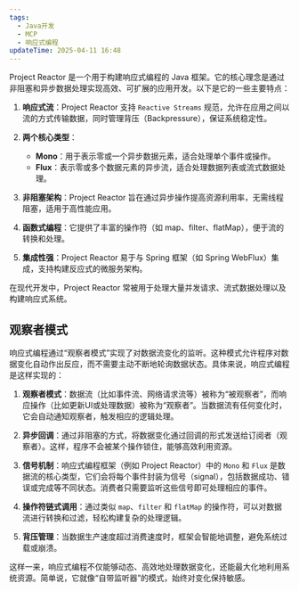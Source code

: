 ```yaml
---
tags:
  - Java开发
  - MCP
  - 响应式编程
updateTime: 2025-04-11 16:48
---
```

Project Reactor 是一个用于构建响应式编程的 Java 框架。它的核心理念是通过非阻塞和异步数据处理实现高效、可扩展的应用开发。以下是它的一些主要特点：

1. **响应式流**：Project Reactor 支持 `Reactive Streams` 规范，允许在应用之间以流的方式传输数据，同时管理背压（Backpressure），保证系统稳定性。

2. **两个核心类型**：
   - **Mono**：用于表示零或一个异步数据元素，适合处理单个事件或操作。
   - **Flux**：表示零或多个数据元素的异步流，适合处理数据列表或流式数据处理。

3. **非阻塞架构**：Project Reactor 旨在通过异步操作提高资源利用率，无需线程阻塞，适用于高性能应用。

4. **函数式编程**：它提供了丰富的操作符（如 map、filter、flatMap），便于流的转换和处理。

5. **集成性强**：Project Reactor 易于与 Spring 框架（如 Spring WebFlux）集成，支持构建反应式的微服务架构。

在现代开发中，Project Reactor 常被用于处理大量并发请求、流式数据处理以及构建响应式系统。

## 观察者模式

响应式编程通过“观察者模式”实现了对数据流变化的监听。这种模式允许程序对数据变化自动作出反应，而不需要主动不断地轮询数据状态。具体来说，响应式编程是这样实现的：

1. **观察者模式**：数据流（比如事件流、网络请求流等）被称为“被观察者”，而响应操作（比如更新UI或处理数据）被称为“观察者”。当数据流有任何变化时，它会自动通知观察者，触发相应的逻辑处理。

2. **异步回调**：通过非阻塞的方式，将数据变化通过回调的形式发送给订阅者（观察者）。这样，程序不会被某个操作锁住，能够高效利用资源。

3. **信号机制**：响应式编程框架（例如 Project Reactor）中的 `Mono` 和 `Flux` 是数据流的核心类型，它们会将每个事件封装为信号（signal），包括数据成功、错误或完成等不同状态。消费者只需要监听这些信号即可处理相应的事件。

4. **操作符链式调用**：通过类似 `map`、`filter` 和 `flatMap` 的操作符，可以对数据流进行转换和过滤，轻松构建复杂的处理逻辑。

5. **背压管理**：当数据生产速度超过消费速度时，框架会智能地调整，避免系统过载或崩溃。

这样一来，响应式编程不仅能够动态、高效地处理数据变化，还能最大化地利用系统资源。简单说，它就像“自带监听器”的模式，始终对变化保持敏感。